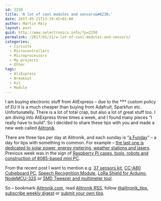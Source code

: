 ```yaml
---
id: 2250
title: 'A lot of cool modules and sensors&#8230;'
date: 2017-05-21T13:19:45+01:00
author: Martin Maly
layout: post
guid: http://www.uelectronics.info/?p=2250
permalink: /2017/05/21/a-lot-of-cool-modules-and-sensors/
categories:
  - Circuits
  - Microcontrollers
  - Microprocessors
  - My projects
  - Other
tags:
  - AliExpress
  - Breakout
  - Kit
  - Module
---
```

I am buying electronic stuff from AliExpress &#8211; due to the \***\**** custom policy of EU it is a much cheaper than buying from Adafruit, Sparkfun etc. Unfortunatelly. There is a lot of total crap, but also a lot of great stuff too. I am diving into AliExpress three times a week, and I found many pieces &#8220;I really have to build&#8221;. So I decided to share these tips with you and made a new web called [Alitronik](https://alitronik.com).

There are three tips per day at Alitronik, and each sunday is &#8220;[a Funday](https://alitronik.com/category/tips-for-sunday/)&#8221; &#8211; a day for tips with something in common. For example &#8211; [the last one is dedicated to solar power, energy metering, weather stations and lasers](https://alitronik.com/f-is-for-funday-4/). Previous week was in the sign of [Raspberry Pi cases, tools, robots and construction of 8085-based mini PC](https://alitronik.com/f-is-for-funday-3/).

From the recent post I want to mention e.g. [37 sensors kit](https://alitronik.com/37-in-1-sensor-kit-for-arduino-etc/), [CC-A80 Cubieboard PC](https://alitronik.com/cc-a80-cubieboard4-card-mini-pc/), [Speech Recognition Module](https://alitronik.com/non-specific-speech-recognition-module-ld3320/), [LoRa Shield for Arduino](https://alitronik.com/arduino-lora-shield/), [NodeMCU-32S](https://alitronik.com/nodemcu-32s-an-esp32-development-board/) or [SMD Tweezer and multimeter tool](https://alitronik.com/smd-tweezer-with-tester-and-multimeter/).

So &#8211; bookmark [Alitronik.com](https://alitronik.com), read [Alitronik RSS](https://alitronik.com/feed), follow [@alitronik_tips](https://twitter.com/alitronik_tips), [subscribe weekly digest](http://eepurl.com/cODhwT) or [submit your own tips](https://goo.gl/forms/DWC5Lb7rSGnYzKHe2).